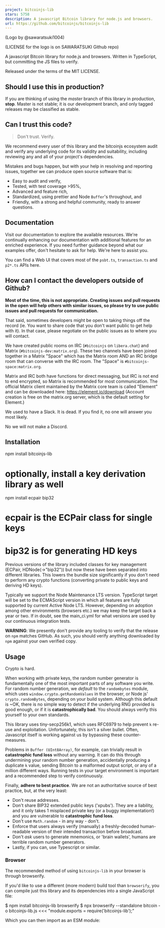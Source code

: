 ```yaml
---
project: bitcoinjs-lib
stars: 5758
description: A javascript Bitcoin library for node.js and browsers.
url: https://github.com/bitcoinjs/bitcoinjs-lib
---
```


(Logo by @sawaratsuki1004)

(LICENSE for the logo is on SAWARATSUKI Github repo)

A javascript Bitcoin library for node.js and browsers. Written in TypeScript, but committing the JS files to verify.

Released under the terms of the MIT LICENSE.

Should I use this in production?
--------------------------------

If you are thinking of using the _master_ branch of this library in production, **stop**. Master is not stable; it is our development branch, and only tagged releases may be classified as stable.

Can I trust this code?
----------------------

> Don't trust. Verify.

We recommend every user of this library and the bitcoinjs ecosystem audit and verify any underlying code for its validity and suitability, including reviewing any and all of your project's dependencies.

Mistakes and bugs happen, but with your help in resolving and reporting issues, together we can produce open source software that is:

-   Easy to audit and verify,
-   Tested, with test coverage >95%,
-   Advanced and feature rich,
-   Standardized, using prettier and Node `Buffer`'s throughout, and
-   Friendly, with a strong and helpful community, ready to answer questions.

Documentation
-------------

Visit our documentation to explore the available resources. We're continually enhancing our documentation with additional features for an enriched experience. If you need further guidance beyond what our examples offer, don't hesitate to ask for help. We're here to assist you.

You can find a Web UI that covers most of the `psbt.ts`, `transaction.ts` and `p2*.ts` APIs here.

How can I contact the developers outside of Github?
---------------------------------------------------

**Most of the time, this is not appropriate. Creating issues and pull requests in the open will help others with similar issues, so please try to use public issues and pull requests for communication.**

That said, sometimes developers might be open to taking things off the record (ie. You want to share code that you don't want public to get help with it). In that case, please negotiate on the public issues as to where you will contact.

We have created public rooms on IRC (`#bitcoinjs` on `libera.chat`) and Matrix (`#bitcoinjs-dev:matrix.org`). These two channels have been joined together in a Matrix "Space" which has the Matrix room AND an IRC bridge room that can converse with the IRC room. The "Space" is `#bitcoinjs-space:matrix.org`.

Matrix and IRC both have functions for direct messaging, but IRC is not end to end encrypted, so Matrix is recommended for most communication. The official Matrix client maintained by the Matrix core team is called "Element" and can be downloaded here: https://element.io/download (Account creation is free on the matrix.org server, which is the default setting for Element.)

We used to have a Slack. It is dead. If you find it, no one will answer you most likely.

No we will not make a Discord.

Installation
------------

npm install bitcoinjs-lib
# optionally, install a key derivation library as well
npm install ecpair bip32
# ecpair is the ECPair class for single keys
# bip32 is for generating HD keys

Previous versions of the library included classes for key management (ECPair, HDNode(->"bip32")) but now these have been separated into different libraries. This lowers the bundle size significantly if you don't need to perform any crypto functions (converting private to public keys and deriving HD keys).

Typically we support the Node Maintenance LTS version. TypeScript target will be set to the ECMAScript version in which all features are fully supported by current Active Node LTS. However, depending on adoption among other environments (browsers etc.) we may keep the target back a year or two. If in doubt, see the main\_ci.yml for what versions are used by our continuous integration tests.

**WARNING**: We presently don't provide any tooling to verify that the release on `npm` matches GitHub. As such, you should verify anything downloaded by `npm` against your own verified copy.

Usage
-----

Crypto is hard.

When working with private keys, the random number generator is fundamentally one of the most important parts of any software you write. For random number generation, we _default_ to the `randombytes` module, which uses `window.crypto.getRandomValues` in the browser, or Node js' `crypto.randomBytes`, depending on your build system. Although this default is ~OK, there is no simple way to detect if the underlying RNG provided is good enough, or if it is **catastrophically bad**. You should always verify this yourself to your own standards.

This library uses tiny-secp256k1, which uses RFC6979 to help prevent `k` re-use and exploitation. Unfortunately, this isn't a silver bullet. Often, Javascript itself is working against us by bypassing these counter-measures.

Problems in `Buffer (UInt8Array)`, for example, can trivially result in **catastrophic fund loss** without any warning. It can do this through undermining your random number generation, accidentally producing a duplicate `k` value, sending Bitcoin to a malformed output script, or any of a million different ways. Running tests in your target environment is important and a recommended step to verify continuously.

Finally, **adhere to best practice**. We are not an authoritative source of best practice, but, at the very least:

-   Don't reuse addresses.
-   Don't share BIP32 extended public keys ('xpubs'). They are a liability, and it only takes 1 misplaced private key (or a buggy implementation!) and you are vulnerable to **catastrophic fund loss**.
-   Don't use `Math.random` - in any way - don't.
-   Enforce that users always verify (manually) a freshly-decoded human-readable version of their intended transaction before broadcast.
-   Don't _ask_ users to generate mnemonics, or 'brain wallets', humans are terrible random number generators.
-   Lastly, if you can, use Typescript or similar.

### Browser

The recommended method of using `bitcoinjs-lib` in your browser is through browserify.

If you'd like to use a different (more modern) build tool than `browserify`, you can compile just this library and its dependencies into a single JavaScript file:

$ npm install bitcoinjs-lib browserify
$ npx browserify --standalone bitcoin -o bitcoinjs-lib.js <<< "module.exports = require('bitcoinjs-lib');"

Which you can then import as an ESM module:

<script type\="module"\>import "/scripts/bitcoinjs-lib.js"</script\>

#### Using Taproot:

When utilizing Taproot features with bitcoinjs-lib, you may need to include an additional ECC (Elliptic Curve Cryptography) library. The commonly used `tiny-secp256k1` library, however, might lead to compatibility issues due to its reliance on WASM (WebAssembly). The following alternatives may be used instead, though they may be significantly slower for high volume of signing and pubkey deriving operations.

#### Alternatives for ECC Library:

1.  `@bitcoinjs-lib/tiny-secp256k1-asmjs` A version of `tiny-secp256k1` compiled to ASM.js directly from the WASM version, potentially better supported in browsers. This is the slowest option.
2.  `@bitcoinerlab/secp256k1` Another alternative library for ECC functionality. This requires access to the global `BigInt` primitive. For advantages and detailed comparison of these libraries, visit: tiny-secp256k1 GitHub page.

**NOTE**: We use Node Maintenance LTS features, if you need strict ES5, use `--transform babelify` in conjunction with your `browserify` step (using an `es2015` preset).

**WARNING**: iOS devices have problems, use at least buffer@5.0.5 or greater, and enforce the test suites (for `Buffer`, and any other dependency) pass before use.

### Typescript or VSCode users

Type declarations for Typescript are included in this library. Normal installation should include all the needed type information.

Examples
--------

The below examples are implemented as integration tests, they should be very easy to understand. Otherwise, pull requests are appreciated. Some examples interact (via HTTPS) with a 3rd Party Blockchain Provider (3PBP).

-   Taproot Key Spend
-   Create (and broadcast via 3PBP) a taproot script-path spend Transaction - OP\_CHECKSIG
-   Create (and broadcast via 3PBP) a taproot script-path spend Transaction - OP\_CHECKSEQUENCEVERIFY
-   Create (and broadcast via 3PBP) a taproot script-path spend Transaction - OP\_CHECKSIGADD (3-of-3)
-   Generate a random address
-   Import an address via WIF
-   Generate a 2-of-3 P2SH multisig address
-   Generate a SegWit address
-   Generate a SegWit P2SH address
-   Generate a SegWit 3-of-4 multisig address
-   Generate a SegWit 2-of-2 P2SH multisig address
-   Support the retrieval of transactions for an address (3rd party blockchain)
-   Generate a Testnet address
-   Generate a Litecoin address
-   Create a 1-to-1 Transaction
-   Create (and broadcast via 3PBP) a typical Transaction
-   Create (and broadcast via 3PBP) a Transaction with an OP\_RETURN output
-   Create (and broadcast via 3PBP) a Transaction with a 2-of-4 P2SH(multisig) input
-   Create (and broadcast via 3PBP) a Transaction with a SegWit P2SH(P2WPKH) input
-   Create (and broadcast via 3PBP) a Transaction with a SegWit P2WPKH input
-   Create (and broadcast via 3PBP) a Transaction with a SegWit P2PK input
-   Create (and broadcast via 3PBP) a Transaction with a SegWit 3-of-4 P2SH(P2WSH(multisig)) input
-   Create (and broadcast via 3PBP) a Transaction and sign with an HDSigner interface (bip32)
-   Import a BIP32 testnet xpriv and export to WIF
-   Export a BIP32 xpriv, then import it
-   Export a BIP32 xpub
-   Create a BIP32, bitcoin, account 0, external address
-   Create a BIP44, bitcoin, account 0, external address
-   Create a BIP49, bitcoin testnet, account 0, external address
-   Use BIP39 to generate BIP32 addresses
-   Create (and broadcast via 3PBP) a Transaction where Alice can redeem the output after the expiry (in the past)
-   Create (and broadcast via 3PBP) a Transaction where Alice can redeem the output after the expiry (in the future)
-   Create (and broadcast via 3PBP) a Transaction where Alice and Bob can redeem the output at any time
-   Create (but fail to broadcast via 3PBP) a Transaction where Alice attempts to redeem before the expiry
-   Create (and broadcast via 3PBP) a Transaction where Alice can redeem the output after the expiry (in the future) (simple CHECKSEQUENCEVERIFY)
-   Create (but fail to broadcast via 3PBP) a Transaction where Alice attempts to redeem before the expiry (simple CHECKSEQUENCEVERIFY)
-   Create (and broadcast via 3PBP) a Transaction where Bob and Charles can send (complex CHECKSEQUENCEVERIFY)
-   Create (and broadcast via 3PBP) a Transaction where Alice (mediator) and Bob can send after 2 blocks (complex CHECKSEQUENCEVERIFY)
-   Create (and broadcast via 3PBP) a Transaction where Alice (mediator) can send after 5 blocks (complex CHECKSEQUENCEVERIFY)

If you have a use case that you feel could be listed here, please ask for it!

Contributing
------------

See CONTRIBUTING.md.

### Running the test suite

npm test
npm run-script coverage

Complementing Libraries
-----------------------

-   BIP21 - A BIP21 compatible URL encoding library
-   BIP38 - Passphrase-protected private keys
-   BIP39 - Mnemonic generation for deterministic keys
-   BIP32-Utils - A set of utilities for working with BIP32
-   BIP66 - Strict DER signature decoding
-   BIP68 - Relative lock-time encoding library
-   BIP69 - Lexicographical Indexing of Transaction Inputs and Outputs
-   Base58 - Base58 encoding/decoding
-   Base58 Check - Base58 check encoding/decoding
-   Bech32 - A BIP173/BIP350 compliant Bech32/Bech32m encoding library
-   coinselect - A fee-optimizing, transaction input selection module for bitcoinjs-lib.
-   merkle-lib - A performance conscious library for merkle root and tree calculations.
-   minimaldata - A module to check bitcoin policy: SCRIPT\_VERIFY\_MINIMALDATA

Alternatives
------------

-   BCoin
-   Bitcore
-   Cryptocoin

LICENSE MIT
-----------
